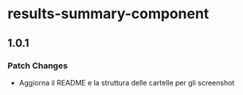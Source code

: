 # results-summary-component

## 1.0.1

### Patch Changes

- Aggiorna il README e la struttura delle cartelle per gli screenshot
